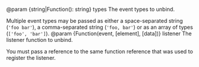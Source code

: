 @param {string|Function(): string} types
  The event types to unbind.

  Multiple event types may be passed as either a space-separated string (`'foo bar'`), a comma-separated string (`'foo, bar'`)
  or as an array of types (`['foo', 'bar']`).
@param {Function(event, [element], [data])} listener
  The listener function to unbind.

  You must pass a reference to the same function reference
  that was used to register the listener.
